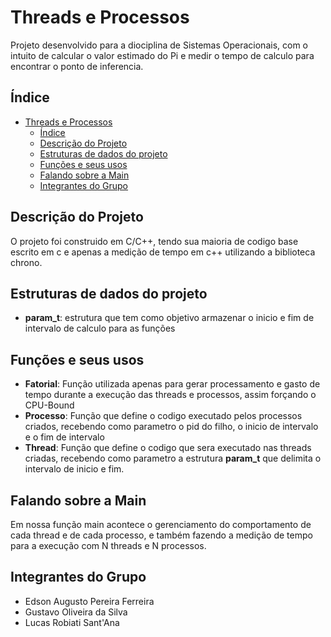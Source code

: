 # Threads e Processos
Projeto desenvolvido para a diociplina de Sistemas Operacionais, com o intuito de calcular o valor estimado do Pi e medir o tempo de calculo
para encontrar o ponto de inferencia.

## Índice

- [Threads e Processos](#threads-e-processos)
  - [Índice](#índice)
  - [Descrição do Projeto](#descrição-do-projeto)
  - [Estruturas de dados do projeto](#Estruturas-de-dados-do-projeto)
  - [Funções e seus usos](#funções-e-seus-usos)
  - [Falando sobre a Main](#falando-sobre-a-main)
  - [Integrantes do Grupo](#integrantes-do-grupo)



## Descrição do Projeto

O projeto foi construido em C/C++, tendo sua maioria de codigo base escrito em c e apenas a medição de tempo em c++ utilizando a biblioteca chrono.

## Estruturas de dados do projeto

- **param_t**: estrutura que tem como objetivo armazenar o inicio e fim de intervalo de calculo para as funções

## Funções e seus usos

- **Fatorial**: Função utilizada apenas para gerar processamento e gasto de tempo durante a execução das threads e processos, assim forçando o CPU-Bound
- **Processo**: Função que define o codigo executado pelos processos criados, recebendo como parametro o pid do filho, o inicio de intervalo e o fim de intervalo
- **Thread**: Função que define o codigo que sera executado nas threads criadas, recebendo como parametro a estrutura **param_t** que delimita o intervalo de inicio e fim.

## Falando sobre a Main
Em nossa função main acontece o gerenciamento do comportamento de cada thread e de cada processo, e também fazendo a medição de tempo para a execução com N threads e N processos.

## Integrantes do Grupo
- Edson Augusto Pereira Ferreira
- Gustavo Oliveira da Silva
- Lucas Robiati Sant'Ana
